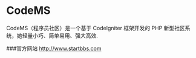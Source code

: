CodeMS=======CodeMS（程序员社区）是一个基于 CodeIgniter 框架开发的 PHP 新型社区系统，她轻量小巧、简单易用、强大高效.###官方网站http://www.startbbs.com